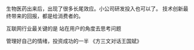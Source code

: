 生物医药出来后，出现了很多长尾效应。小公司研发投入也可以了。
技术创新最终带来的回报，都是给消费者的。

互联网行业最关键的是 站在用户的角度去思考问题

管理好自己的情绪，投资成功的一半
《方三文对话王国斌》
